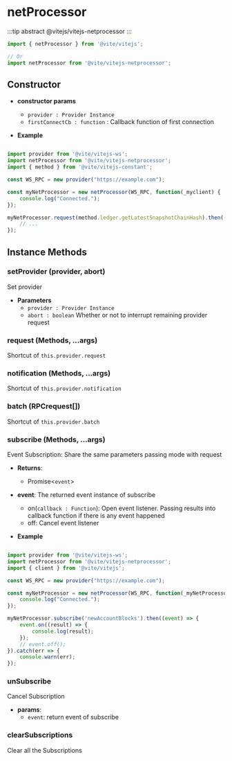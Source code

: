 # netProcessor

:::tip abstract
@vitejs/vitejs-netprocessor
:::

```javascript import
import { netProcessor } from '@vite/vitejs';

// Or
import netProcessor from '@vite/vitejs-netprocessor';
```

## Constructor

- **constructor params**
    - `provider : Provider Instance`
    - `firstConnectCb : function` : Callback function of first connection

- **Example**

```javascript

import provider from '@vite/vitejs-ws';
import netProcessor from '@vite/vitejs-netprocessor';
import { method } from '@vite/vitejs-constant';

const WS_RPC = new provider("https://example.com");

const myNetProcessor = new netProcessor(WS_RPC, function(_myclient) {
    console.log("Connected.");
});

myNetProcessor.request(method.ledger.getLatestSnapshotChainHash).then(() => {
    // ...
});
```

## Instance Methods

### setProvider (provider, abort)
Set provider

- **Parameters**
    * `provider : Provider Instance`
    * `abort : boolean` Whether or not to interrupt remaining provider request

### request (Methods, ...args)
Shortcut of `this.provider.request`

### notification (Methods, ...args)
Shortcut of `this.provider.notification`

### batch (RPCrequest[])
Shortcut of `this.provider.batch`

### subscribe (Methods, ...args)
Event Subscription: Share the same parameters passing mode with request

- **Returns**:
    - Promise<`event`>

- **event**: The returned event instance of subscribe
    - on(`callback : Function`): Open event listener. Passing results into callback function if there is any event happened
    - off: Cancel event listener

- **Example**

```javascript

import provider from '@vite/vitejs-ws';
import netProcessor from '@vite/vitejs-netprocessor';
import { client } from '@vite/vitejs';

const WS_RPC = new provider("https://example.com");

const myNetProcessor = new netProcessor(WS_RPC, function(_myNetProcessor) {
    console.log("Connected.");
});

myNetProcessor.subscribe('newAccountBlocks').then((event) => {
    event.on((result) => {
        console.log(result);
    });
    // event.off();
}).catch(err => {
    console.warn(err);
});

```

### unSubscribe
Cancel Subscription

- **params**: 
  * `event`: return event of subscribe

### clearSubscriptions
Clear all the Subscriptions

